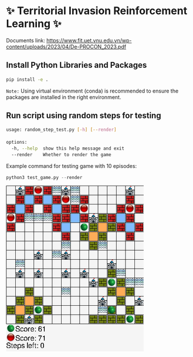 #  ✨ Territorial Invasion Reinforcement Learning ✨  

Documents link: https://www.fit.uet.vnu.edu.vn/wp-content/uploads/2023/04/De-PROCON_2023.pdf

## Install Python Libraries and Packages
``` bash
pip install -e .
```
`Note:` Using virtual environment (conda) is recommended to ensure the packages are installed in the right environment.
## Run script using random steps for testing

``` bash
usage: random_step_test.py [-h] [--render]

options:
  -h, --help  show this help message and exit
  --render    Whether to render the game
```

Example command for testing game with 10 episodes:

```python
python3 test_game.py --render
```


![sample](board/images/sample.png)
